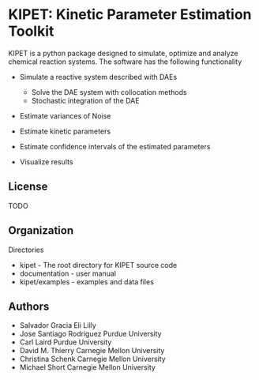 KIPET: Kinetic Parameter Estimation Toolkit
=======================================

KIPET is a python package designed to simulate, optimize and analyze 
chemical reaction systems. The software has the following functionality

* Simulate a reactive system described with DAEs

  * Solve the DAE system with collocation methods
  * Stochastic integration of the DAE

* Estimate variances of Noise
* Estimate kinetic parameters
* Estimate confidence intervals of the estimated parameters
* Visualize results


License
------------
TODO

Organization
------------

Directories
  * kipet - The root directory for KIPET source code
  * documentation - user manual
  * kipet/examples - examples and data files

Authors
--------

   * Salvador Gracia Eli Lilly
   * Jose Santiago Rodriguez Purdue University
   * Carl Laird Purdue University
   * David M. Thierry Carnegie Mellon University
   * Christina Schenk Carnegie Mellon University
   * Michael Short Carnegie Mellon University 





